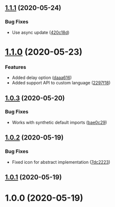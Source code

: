 ## [1.1.1](https://github.com/edgardmessias/vscode.override-mark/compare/v1.1.0...v1.1.1) (2020-05-24)


### Bug Fixes

* Use async update ([420c18d](https://github.com/edgardmessias/vscode.override-mark/commit/420c18dc94a3d7429f346bb23708d3dab2f27f19))



# [1.1.0](https://github.com/edgardmessias/vscode.override-mark/compare/v1.0.3...v1.1.0) (2020-05-23)


### Features

* Added delay option ([daaa616](https://github.com/edgardmessias/vscode.override-mark/commit/daaa616cd93f1b4b8062dc2e649b5fec80fe351c))
* Added support API to custom language ([2297f18](https://github.com/edgardmessias/vscode.override-mark/commit/2297f182c782b1a916dd74c4220b6cbcdb57ed9d))



## [1.0.3](https://github.com/edgardmessias/vscode.override-mark/compare/v1.0.2...v1.0.3) (2020-05-20)


### Bug Fixes

* Works with synthetic default imports ([bae0c29](https://github.com/edgardmessias/vscode.override-mark/commit/bae0c29716a6f51491ccd9451c7d266007d4da0f))



## [1.0.2](https://github.com/edgardmessias/vscode.override-mark/compare/v1.0.1...v1.0.2) (2020-05-19)


### Bug Fixes

* Fixed icon for abstract implementation ([7dc2223](https://github.com/edgardmessias/vscode.override-mark/commit/7dc2223a02c2ebc324547b9e1ecb5baaad887e94))



## [1.0.1](https://github.com/edgardmessias/vscode.override-mark/compare/v1.0.0...v1.0.1) (2020-05-19)



# 1.0.0 (2020-05-19)



